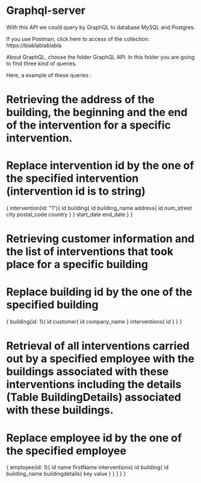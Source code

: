 # Graphql-server

With this API we could query by GraphQL to database MySQL and Postgres.

If you use Postman, click here to access of the collection: 
https://blablablablabla


About GraphQL, choose the folder GraphQL API. In this folder you are going to find three kind of queries.

Here, a example of these queries :

# Retrieving the address of the building, the beginning and the end of the intervention for a specific intervention.
# Replace intervention id by the one of the specified intervention (intervention id is to string)
{
  intervention(id: "1"){
    id
    building{
      id
      building_name
      address{
        id
        num_street
        city
        postal_code
        country
      }
    }
    start_date
    end_date
  }
}


# Retrieving customer information and the list of interventions that took place for a specific building
# Replace building id by the one of the specified building
{
    building(id: 1){
        id
        customer{
            id
            company_name
        }
        interventions{
            id
        }
    }
}


# Retrieval of all interventions carried out by a specified employee with the buildings associated with these interventions including the details (Table BuildingDetails) associated with these buildings.
# Replace employee id by the one of the specified employee
{
    employee(id: 1){
        id
    	name
    	firstName
        interventions{
            id
            building{
                id
                building_name
                buildingdetails{
                    key
                    value
                }
            }
        }
    }
}

